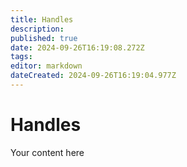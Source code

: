 ```yaml
---
title: Handles
description: 
published: true
date: 2024-09-26T16:19:08.272Z
tags: 
editor: markdown
dateCreated: 2024-09-26T16:19:04.977Z
---
```


# Handles
Your content here